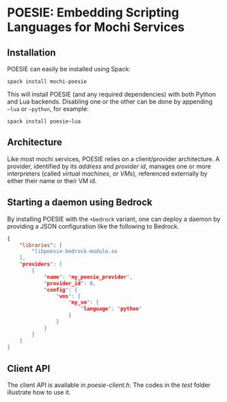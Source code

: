 # POESIE: Embedding Scripting Languages for Mochi Services

## Installation

POESIE can easily be installed using Spack:

`spack install mochi-poesie`

This will install POESIE (and any required dependencies) with both
Python and Lua backends. Disabling one or the other can be done by
appending `~lua` or `~python`, for example:

`spack install poesie~lua`

## Architecture

Like most mochi services, POESIE relies on a client/provider architecture.
A provider, identified by its _address_ and _provider id_, manages one or more
interpreters (called _virtual machines_, or _VMs_), referenced externally
by either their name or their VM id.

## Starting a daemon using Bedrock

By installing POESIE with the `+bedrock` variant, one can deploy a daemon
by providing a JSON configuration like the following to Bedrock.

```json
{
    "libraries": [
        "libpoesie-bedrock-module.so
    ],
    "providers": [
        {
            "name": "my_poesie_provider",
            "provider_id": 0,
            "config": {
                "vms": {
                    "my_vm": {
                        "language": "python"
                    }
                }
            }
        }
    ]
}
```

## Client API

The client API is available in _poesie-client.h_.
The codes in the _test_ folder illustrate how to use it.
